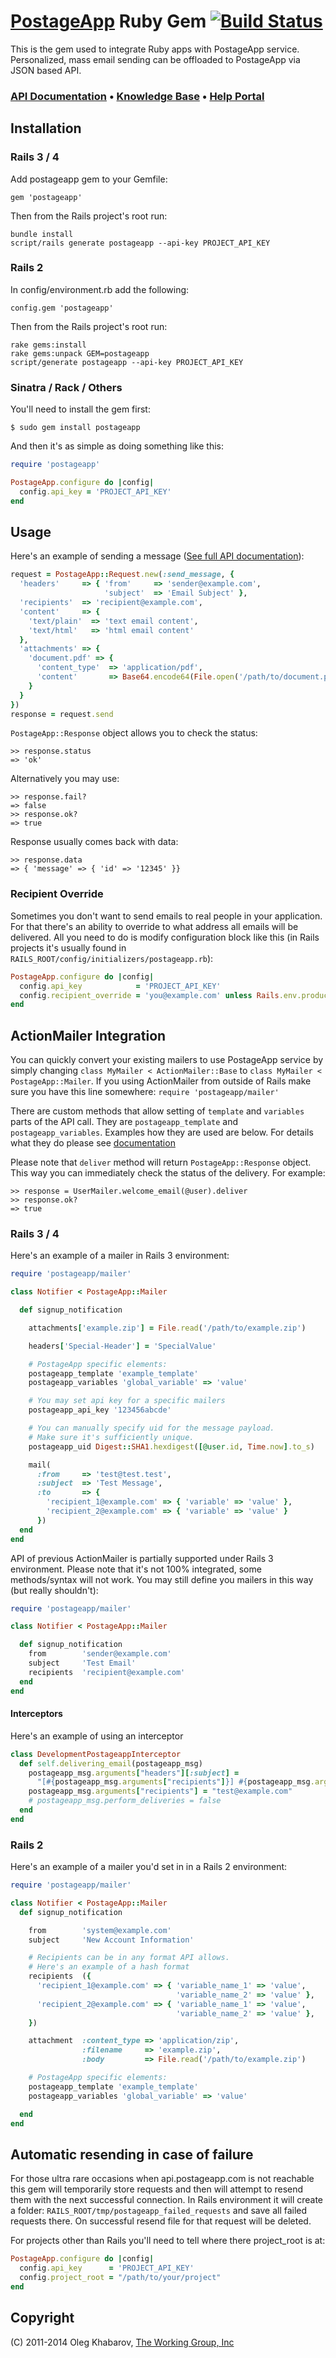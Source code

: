 # [PostageApp](http://postageapp.com) Ruby Gem [![Build Status](https://secure.travis-ci.org/postageapp/postageapp-ruby.png)](http://travis-ci.org/postageapp/postageapp-ruby)

This is the gem used to integrate Ruby apps with PostageApp service.
Personalized, mass email sending can be offloaded to PostageApp via JSON based API.

### [API Documentation](http://help.postageapp.com/kb/api/api-overview) &bull; [Knowledge Base](http://help.postageapp.com/kb) &bull; [Help Portal](http://help.postageapp.com)

Installation
------------

### Rails 3 / 4
Add postageapp gem to your Gemfile:

    gem 'postageapp'

Then from the Rails project's root run:

    bundle install
    script/rails generate postageapp --api-key PROJECT_API_KEY

### Rails 2
In config/environment.rb add the following:

    config.gem 'postageapp'

Then from the Rails project's root run:

    rake gems:install
    rake gems:unpack GEM=postageapp
    script/generate postageapp --api-key PROJECT_API_KEY

### Sinatra / Rack / Others
You'll need to install the gem first:

    $ sudo gem install postageapp

And then it's as simple as doing something like this:

```ruby
require 'postageapp'

PostageApp.configure do |config|
  config.api_key = 'PROJECT_API_KEY'
end
```

Usage
-----
Here's an example of sending a message ([See full API documentation](http://help.postageapp.com/faqs/api/send_message)):

```ruby
request = PostageApp::Request.new(:send_message, {
  'headers'     => { 'from'     => 'sender@example.com',
                     'subject'  => 'Email Subject' },
  'recipients'  => 'recipient@example.com',
  'content'     => {
    'text/plain'  => 'text email content',
    'text/html'   => 'html email content'
  },
  'attachments' => {
    'document.pdf' => {
      'content_type'  => 'application/pdf',
      'content'       => Base64.encode64(File.open('/path/to/document.pdf', 'rb').read)
    }
  }
})
response = request.send
```

`PostageApp::Response` object allows you to check the status:

    >> response.status
    => 'ok'

Alternatively you may use:

    >> response.fail?
    => false
    >> response.ok?
    => true

Response usually comes back with data:

    >> response.data
    => { 'message' => { 'id' => '12345' }}

### Recipient Override
Sometimes you don't want to send emails to real people in your application. For that there's an ability to override to what address all emails will be delivered. All you need to do is modify configuration block like this (in Rails projects it's usually found in `RAILS_ROOT/config/initializers/postageapp.rb`):

```ruby
PostageApp.configure do |config|
  config.api_key            = 'PROJECT_API_KEY'
  config.recipient_override = 'you@example.com' unless Rails.env.production?
end
```

ActionMailer Integration
------------------------
You can quickly convert your existing mailers to use PostageApp service by simply changing `class MyMailer < ActionMailer::Base` to `class MyMailer < PostageApp::Mailer`.  If you using ActionMailer from outside of Rails make sure you have this line somewhere: `require 'postageapp/mailer'`

There are custom methods that allow setting of `template` and `variables` parts of the API call. They are `postageapp_template` and `postageapp_variables`. Examples how they are used are below. For details what they do please see [documentation](http://help.postageapp.com/faqs)

Please note that `deliver` method will return `PostageApp::Response` object. This way you can immediately check the status of the delivery. For example:

    >> response = UserMailer.welcome_email(@user).deliver
    >> response.ok?
    => true

### Rails 3 / 4

Here's an example of a mailer in Rails 3 environment:

```ruby
require 'postageapp/mailer'

class Notifier < PostageApp::Mailer

  def signup_notification

    attachments['example.zip'] = File.read('/path/to/example.zip')

    headers['Special-Header'] = 'SpecialValue'

    # PostageApp specific elements:
    postageapp_template 'example_template'
    postageapp_variables 'global_variable' => 'value'

    # You may set api key for a specific mailers
    postageapp_api_key '123456abcde'

    # You can manually specify uid for the message payload.
    # Make sure it's sufficiently unique.
    postageapp_uid Digest::SHA1.hexdigest([@user.id, Time.now].to_s)

    mail(
      :from     => 'test@test.test',
      :subject  => 'Test Message',
      :to       => {
        'recipient_1@example.com' => { 'variable' => 'value' },
        'recipient_2@example.com' => { 'variable' => 'value' }
      })
  end
end
```

API of previous ActionMailer is partially supported under Rails 3 environment. Please note that it's not 100% integrated, some methods/syntax will not work. You may still define you mailers in this way (but really shouldn't):

```ruby
require 'postageapp/mailer'

class Notifier < PostageApp::Mailer

  def signup_notification
    from        'sender@example.com'
    subject     'Test Email'
    recipients  'recipient@example.com'
  end
end
```

#### Interceptors

Here's an example of using an interceptor

```ruby
class DevelopmentPostageappInterceptor
  def self.delivering_email(postageapp_msg)
    postageapp_msg.arguments["headers"][:subject] =
      "[#{postageapp_msg.arguments["recipients"]}] #{postageapp_msg.arguments["headers"][:subject]}"
    postageapp_msg.arguments["recipients"] = "test@example.com"
    # postageapp_msg.perform_deliveries = false
  end
end
```

### Rails 2

Here's an example of a mailer you'd set in in a Rails 2 environment:

```ruby
require 'postageapp/mailer'

class Notifier < PostageApp::Mailer
  def signup_notification

    from        'system@example.com'
    subject     'New Account Information'

    # Recipients can be in any format API allows.
    # Here's an example of a hash format
    recipients  ({
      'recipient_1@example.com' => { 'variable_name_1' => 'value',
                                     'variable_name_2' => 'value' },
      'recipient_2@example.com' => { 'variable_name_1' => 'value',
                                     'variable_name_2' => 'value' },
    })

    attachment  :content_type => 'application/zip',
                :filename     => 'example.zip',
                :body         => File.read('/path/to/example.zip')

    # PostageApp specific elements:
    postageapp_template 'example_template'
    postageapp_variables 'global_variable' => 'value'

  end
end
```

Automatic resending in case of failure
--------------------------------------
For those ultra rare occasions when api.postageapp.com is not reachable this gem will temporarily store requests and then will attempt to resend them with the next successful connection. In Rails environment it will create a folder: `RAILS_ROOT/tmp/postageapp_failed_requests` and save all failed requests there. On successful resend file for that request will be deleted.

For projects other than Rails you'll need to tell where there project_root is at:

```ruby
PostageApp.configure do |config|
  config.api_key      = 'PROJECT_API_KEY'
  config.project_root = "/path/to/your/project"
end
```

Copyright
---------
(C) 2011-2014 Oleg Khabarov, [The Working Group, Inc](http://www.twg.ca/)
